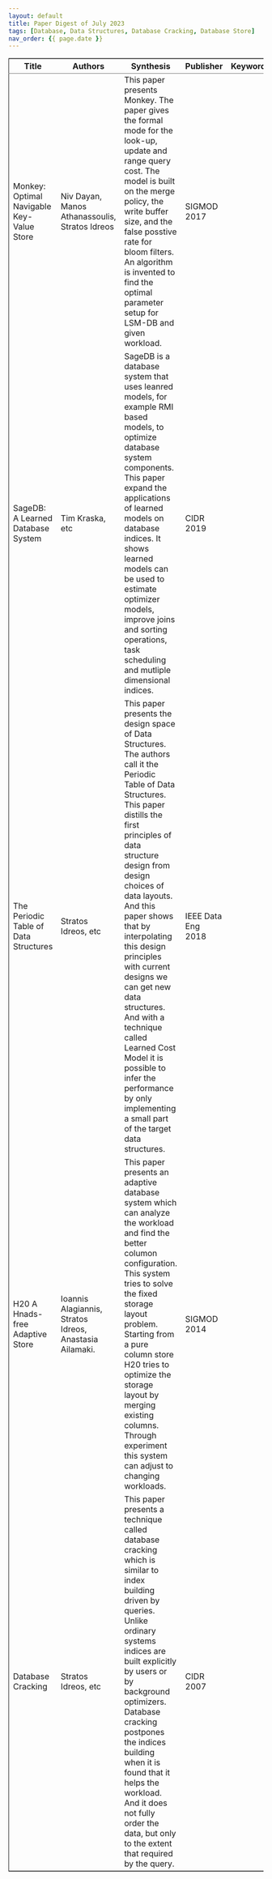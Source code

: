 ```yaml
---
layout: default
title: Paper Digest of July 2023
tags: [Database, Data Structures, Database Cracking, Database Store]
nav_order: {{ page.date }}
---
```


<table border="2" cellspacing="0" cellpadding="6" rules="groups" frame="hsides">


<colgroup>
<col  class="org-left" />

<col  class="org-left" />

<col  class="org-left" />

<col  class="org-left" />

<col  class="org-left" />
</colgroup>
<thead>
<tr>
<th scope="col" class="org-left">Title</th>
<th scope="col" class="org-left">Authors</th>
<th scope="col" class="org-left">Synthesis</th>
<th scope="col" class="org-left">Publisher</th>
<th scope="col" class="org-left">Keywords</th>
</tr>
</thead>

<tbody>
<tr>
<td class="org-left">Monkey: Optimal Navigable Key-Value Store</td>
<td class="org-left">Niv Dayan, Manos Athanassoulis, Stratos Idreos</td>
<td class="org-left">This paper presents Monkey. The paper gives the formal mode for the look-up, update and range query cost. The model is built on the merge policy, the write buffer size, and the false posstive rate for bloom filters. An algorithm is invented to find the optimal parameter setup for LSM-DB and given workload.</td>
<td class="org-left">SIGMOD 2017</td>
<td class="org-left">&#xa0;</td>
</tr>


<tr>
<td class="org-left">SageDB: A Learned Database System</td>
<td class="org-left">Tim Kraska, etc</td>
<td class="org-left">SageDB is a database system that uses leanred models, for example RMI based models, to optimize database system components. This paper expand the applications of learned models on database indices. It shows learned models can be used to estimate optimizer models, improve joins and sorting operations, task scheduling and mutliple dimensional indices.</td>
<td class="org-left">CIDR 2019</td>
<td class="org-left">&#xa0;</td>
</tr>


<tr>
<td class="org-left">The Periodic Table of Data Structures</td>
<td class="org-left">Stratos Idreos, etc</td>
<td class="org-left">This paper presents the design space of Data Structures. The authors call it the Periodic Table of Data Structures. This paper distills the first principles of data structure design from design choices of data layouts. And this paper shows that by interpolating this design principles with current designs we can get new data structures. And with a technique called Learned Cost Model it is possible to infer the performance by only implementing a small part of the target data structures.</td>
<td class="org-left">IEEE Data Eng 2018</td>
<td class="org-left">&#xa0;</td>
</tr>


<tr>
<td class="org-left">H20 A Hnads-free Adaptive Store</td>
<td class="org-left">Ioannis Alagiannis, Stratos Idreos, Anastasia Ailamaki.</td>
<td class="org-left">This paper presents an adaptive database system which can analyze the workload and find the better columon configuration. This system tries to solve the fixed storage layout problem. Starting from a pure column store H20 tries to optimize the storage layout by merging existing columns. Through experiment this system can adjust to changing workloads.</td>
<td class="org-left">SIGMOD 2014</td>
<td class="org-left">&#xa0;</td>
</tr>


<tr>
<td class="org-left">Database Cracking</td>
<td class="org-left">Stratos Idreos, etc</td>
<td class="org-left">This paper presents a technique called database cracking which is similar to index building driven by queries. Unlike ordinary systems indices are built explicitly by users or by background optimizers. Database cracking postpones the indices building when it is found that it helps the workload. And it does not fully order the data, but only to the extent that required by the query.</td>
<td class="org-left">CIDR 2007</td>
<td class="org-left">&#xa0;</td>
</tr>
</tbody>
</table>

